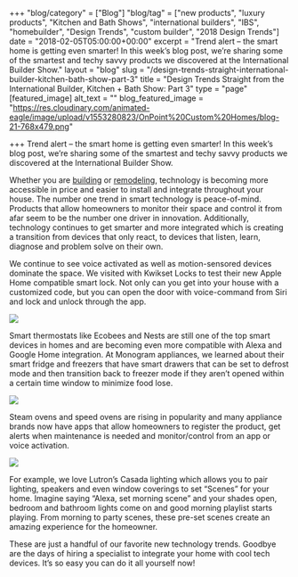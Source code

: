 +++
"blog/category" = ["Blog"]
"blog/tag" = ["new products", "luxury products", "Kitchen and Bath Shows", "international builders", "IBS", "homebuilder", "Design Trends", "custom builder", "2018 Design Trends"]
date = "2018-02-05T05:00:00+00:00"
excerpt = "Trend alert – the smart home is getting even smarter! In this week’s blog post, we’re sharing some of the smartest and techy savvy products we discovered at the International Builder Show."
layout = "blog"
slug = "/design-trends-straight-international-builder-kitchen-bath-show-part-3"
title = "Design Trends Straight from the International Builder, Kitchen + Bath Show: Part 3"
type = "page"
[featured_image]
alt_text = ""
blog_featured_image = "https://res.cloudinary.com/animated-eagle/image/upload/v1553280823/OnPoint%20Custom%20Homes/blog-21-768x479.png"

+++
Trend alert – the smart home is getting even smarter! In this week’s blog post, we’re sharing some of the smartest and techy savvy products we discovered at the International Builder Show.

Whether you are [building](https://onpointcustomhomes.com/about-us/design-build/) or [remodeling](https://onpointcustomhomes.com/remodels/), technology is becoming more accessible in price and easier to install and integrate throughout your house. The number one trend in smart technology is peace-of-mind. Products that allow homeowners to monitor their space and control it from afar seem to be the number one driver in innovation. Additionally, technology continues to get smarter and more integrated which is creating a transition from devices that only react, to devices that listen, learn, diagnose and problem solve on their own.

We continue to see voice activated as well as motion-sensored devices dominate the space. We visited with Kwikset Locks to test their new Apple Home compatible smart lock. Not only can you get into your house with a customized code, but you can open the door with voice-command from Siri and lock and unlock through the app.

![](https://res.cloudinary.com/animated-eagle/image/upload/v1553280849/OnPoint%20Custom%20Homes/Kwikset-915-Touchscreen-Electronic-Deadbolt-15.jpg)

Smart thermostats like Ecobees and Nests are still one of the top smart devices in homes and are becoming even more compatible with Alexa and Google Home integration. At Monogram appliances, we learned about their smart fridge and freezers that have smart drawers that can be set to defrost mode and then transition back to freezer mode if they aren’t opened within a certain time window to minimize food lose.

![](https://res.cloudinary.com/animated-eagle/image/upload/v1553280838/OnPoint%20Custom%20Homes/ecobee3lite_2x_42057d11-e636-4a87-b105-8fa4c4dad4cb-768x537.jpg)

Steam ovens and speed ovens are rising in popularity and many appliance brands now have apps that allow homeowners to register the product, get alerts when maintenance is needed and monitor/control from an app or voice activation.

![](https://res.cloudinary.com/animated-eagle/image/upload/v1553280823/OnPoint%20Custom%20Homes/blog-21-768x479.png)

For example, we love Lutron’s Casada lighting which allows you to pair lighting, speakers and even window coverings to set “Scenes” for your home. Imagine saying “Alexa, set morning scene” and your shades open, bedroom and bathroom lights come on and good morning playlist starts playing. From morning to party scenes, these pre-set scenes create an amazing experience for the homeowner.

These are just a handful of our favorite new technology trends. Goodbye are the days of hiring a specialist to integrate your home with cool tech devices. It’s so easy you can do it all yourself now!